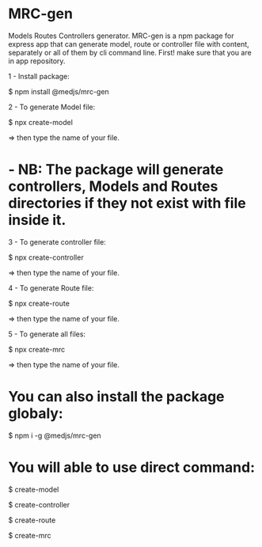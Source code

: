 # MRC-gen
Models Routes Controllers generator.
MRC-gen is a npm package for express app that can generate model, route or controller file with content, separately or all of them by cli command line.
First! make sure that you are in app repository.

1 - Install package:

$ npm install @medjs/mrc-gen

2 - To generate Model file:

$ npx create-model

=> then type the name of your file.

# - NB: The package will generate controllers, Models and Routes directories if they not exist with file inside it. 

3 - To generate controller file:

$ npx create-controller

=> then type the name of your file.

4 - To generate Route file:

$ npx create-route

=> then type the name of your file.

5 - To generate all files:

$ npx create-mrc

=> then type the name of your file.

# You can also install the package globaly:

$ npm i -g @medjs/mrc-gen

# You will able to use direct command:

$ create-model

$ create-controller

$ create-route

$ create-mrc
